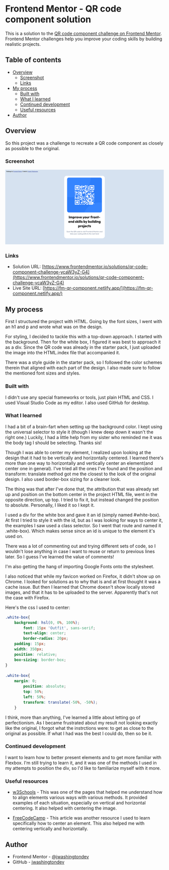 # Frontend Mentor - QR code component solution

This is a solution to the [QR code component challenge on Frontend Mentor](https://www.frontendmentor.io/challenges/qr-code-component-iux_sIO_H). Frontend Mentor challenges help you improve your coding skills by building realistic projects.

## Table of contents

- [Overview](#overview)
  - [Screenshot](#screenshot)
  - [Links](#links)
- [My process](#my-process)
  - [Built with](#built-with)
  - [What I learned](#what-i-learned)
  - [Continued development](#continued-development)
  - [Useful resources](#useful-resources)
- [Author](#author)

## Overview

So this project was a challenge to recreate a QR code component as closely as possible to the original.

### Screenshot

![My Screenshot of the QR Component Project](./Screenshot%202023-02-04%20at%2017-13-56%20Frontend%20Mentor%20QR%20code%20component.png)

### Links

- Solution URL: [https://www.frontendmentor.io/solutions/qr-code-component-challenge-ycaW3yZ-G4](https://www.frontendmentor.io/solutions/qr-code-component-challenge-ycaW3yZ-G4)
- Live Site URL: [https://fm-qr-component.netlify.app/](https://fm-qr-component.netlify.app/)

## My process

First I structured the project with HTML. Going by the font sizes, I went with an h1 and p and wrote what was on the design.

For styling, I decided to tackle this with a top-down approach. I started with the background. Then for the white box, I figured it was best to approach it as a div. Since the QR code was already in the starter pack, I just uploaded the image into the HTML.index file that accompanied it.

There was a style guide in the starter pack, so I followed the color schemes therein that aligned with each part of the design. I also made sure to follow the mentioned font sizes and styles.

### Built with

I didn't use any special frameworks or tools, just plain HTML and CSS. I used Visual Studio Code as my editor. I also used GitHub for desktop.

### What I learned

I had a bit of a brain-fart when setting up the background color. I kept using the universal selector to style it (though I knew deep down it wasn't the right one.) Luckily, I had a little help from my sister who reminded me it was the body tag I should be selecting. Thanks sis!

Though I was able to center my element, I realized upon looking at the design that it had to be vertically and horizontally centered. I learned there's more than one way to horizontally and vertically center an element(and center one in general). I've tried all the ones I've found and the position and transform: translate method got me the closest to the look of the original design. I also used border-box sizing for a cleaner look.

The thing was that after I've done that, the attribution that was already set up and position on the bottom center in the project HTML file, went in the opposite direction, up top. I tried to fix it, but instead changed the position to absolute. Personally, I liked it so I kept it.

I used a div for the white box and gave it an id (simply named #white-box). At first I tried to style it with the id, but as I was looking for ways to center it, the examples I saw used a class selector. So I went that route and named it .white-box). Which makes sense since an id is unique to the element it's used on.

There was a lot of commenting out and trying different sets of code, so I wouldn't lose anything in case I want to reuse or return to previous lines later. So I guess I've learned the value of comments!

I'm also getting the hang of importing Google Fonts onto the stylesheet.

I also noticed that while my favicon worked on Firefox, it didn't show up on Chrome. I looked for solutions as to why that is and at first thought it was a cache issue. But then I learned that Chrome doesn't show locally stored images, and that it has to be uploaded to the server. Apparently that's not the case with Firefox.

Here's the css I used to center:

```css
.white-box{
    background: hsl(0, 0%, 100%);
        font: 15px 'Outfit', sans-serif;
        text-align: center;
        border-radius: 20px;
    padding: 15px;
    width: 350px;
    position: relative;
    box-sizing: border-box;
}

.white-box{
    margin: 0;
        position: absolute;
        top: 50%;
        left: 50%;
        transform: translate(-50%, -50%);
    }
```

I think, more than anything, I've learned a little about letting go of perfectionism. As I became frustrated about my result not looking exactly like the original, I forgot what the instrctions were: to get as close to the original as possible. If what I had was the best I could do, then so be it.

### Continued development

I want to learn how to better present elements and to get more familiar with Flexbox. I'm still trying to learn it, and it was one of the methods I used in my attempts to position the div, so I'd like to familiarize myself with it more.

### Useful resources

- [w3Schools](https://www.w3schools.com/css/css_align.asp) - This was one of the pages that helped me understand how to align elements various ways with various methods. It provided examples of each situation, especially on vertical and horizontal centering. It also helped with centering the image.

- [FreeCodeCamp](https://www.freecodecamp.org/news/how-to-center-anything-with-css-align-a-div-text-and-more/) - This article was another resource I used to learn specifically how to center an element. This also helped me with centering vertically and horizontally.

## Author

- Frontend Mentor - [@jwashingtondev](https://www.frontendmentor.io/profile/jwashingtondev)
- GitHub - [jwashingtondev](https://github.com/jwashingtondev)

